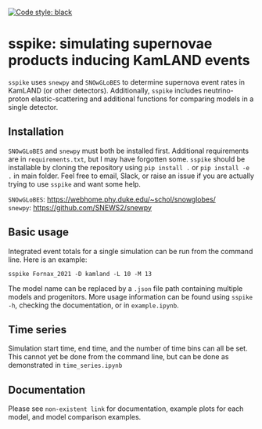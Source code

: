 [![Code style: black](https://img.shields.io/badge/code%20style-black-000000.svg)](https://github.com/psf/black)

# sspike: simulating supernovae products inducing KamLAND events

`sspike` uses `snewpy` and `SNOwGLoBES` to determine supernova event rates in KamLAND (or other detectors).  Additionally, `sspike` includes neutrino-proton elastic-scattering and additional functions for comparing models in a single detector.

## Installation

`SNOwGLoBES` and `snewpy` must both be installed first.  Additional requirements are in `requirements.txt`, but I may have forgotten some.  `sspike` should be installable by cloning the repository using `pip install .` or `pip install -e .` in main folder.  Feel free to email, Slack, or raise an issue if you are actually trying to use `sspike` and want some help.

`SNOwGLoBES`: <https://webhome.phy.duke.edu/~schol/snowglobes/>\
`snewpy`: <https://github.com/SNEWS2/snewpy>

## Basic usage

Integrated event totals for a single simulation can be run from the command line.  Here is an example:

    sspike Fornax_2021 -D kamland -L 10 -M 13

The model name can be replaced by a `.json` file path containing multiple models and progenitors.  More usage information can be found using `sspike -h`, checking the documentation, or in `example.ipynb`.  

## Time series

Simulation start time, end time, and the number of time bins can all be set.  This cannot yet be done from the command line, but can be done as demonstrated in `time_series.ipynb`

## Documentation

Please see `non-existent link` for documentation, example plots for each model, and model comparison examples.

